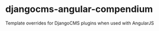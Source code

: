 djangocms-angular-compendium
============================

Template overrides for DjangoCMS plugins when used with AngularJS
